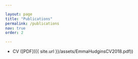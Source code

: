 ```yaml
---

layout: page
title: "Publications"
permalink: /publications
nav: true
order: 2

---
```

* CV ([PDF]({{ site.url   }}/assets/EmmaHudginsCV2018.pdf))
